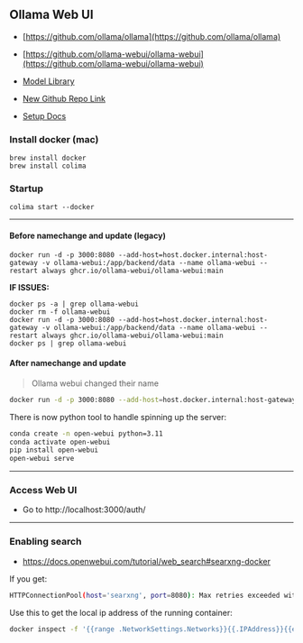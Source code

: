 
## Ollama Web UI

- [https://github.com/ollama/ollama](https://github.com/ollama/ollama)
- [https://github.com/ollama-webui/ollama-webui](https://github.com/ollama-webui/ollama-webui)
- [Model Library](https://ollama.ai/library)

- [New Github Repo Link](https://github.com/open-webui/open-webui?tab=readme-ov-file)
- [Setup Docs](https://docs.openwebui.com/getting-started/)

### Install docker (mac)
```
brew install docker
brew install colima
```

### Startup

```
colima start --docker
```

---

#### Before namechange and update (legacy)


```
docker run -d -p 3000:8080 --add-host=host.docker.internal:host-gateway -v ollama-webui:/app/backend/data --name ollama-webui --restart always ghcr.io/ollama-webui/ollama-webui:main
```


**IF ISSUES:**
```
docker ps -a | grep ollama-webui
docker rm -f ollama-webui
docker run -d -p 3000:8080 --add-host=host.docker.internal:host-gateway -v ollama-webui:/app/backend/data --name ollama-webui --restart always ghcr.io/ollama-webui/ollama-webui:main
docker ps | grep ollama-webui
```


#### After namechange and update

> Ollama webui changed their name 


```bash
docker run -d -p 3000:8080 --add-host=host.docker.internal:host-gateway -v open-webui:/app/backend/data --name open-webui --restart always ghcr.io/open-webui/open-webui:main
```

There is now python tool to handle spinning up the server:

```bash
conda create -n open-webui python=3.11
conda activate open-webui
pip install open-webui
open-webui serve
```


---

### Access Web UI

- Go to http://localhost:3000/auth/ 



---


### Enabling search

- https://docs.openwebui.com/tutorial/web_search#searxng-docker

If you get:

```bash
HTTPConnectionPool(host='searxng', port=8080): Max retries exceeded with url: /search?q=Search+latest+news+about+disney&format=json&pageno=1&safesearch=1&language=en-US&time_range=&categories=&theme=simple&image_proxy=0 (Caused by NameResolutionError("<urllib3.connection.HTTPConnection object at 0x329e7ea10>: Failed to resolve 'searxng' ([Errno 8] nodename nor servname provided, or not known)"))
```

Use this to get the local ip address of the running container:
```bash
docker inspect -f '{{range .NetworkSettings.Networks}}{{.IPAddress}}{{end}}' searxng
```



